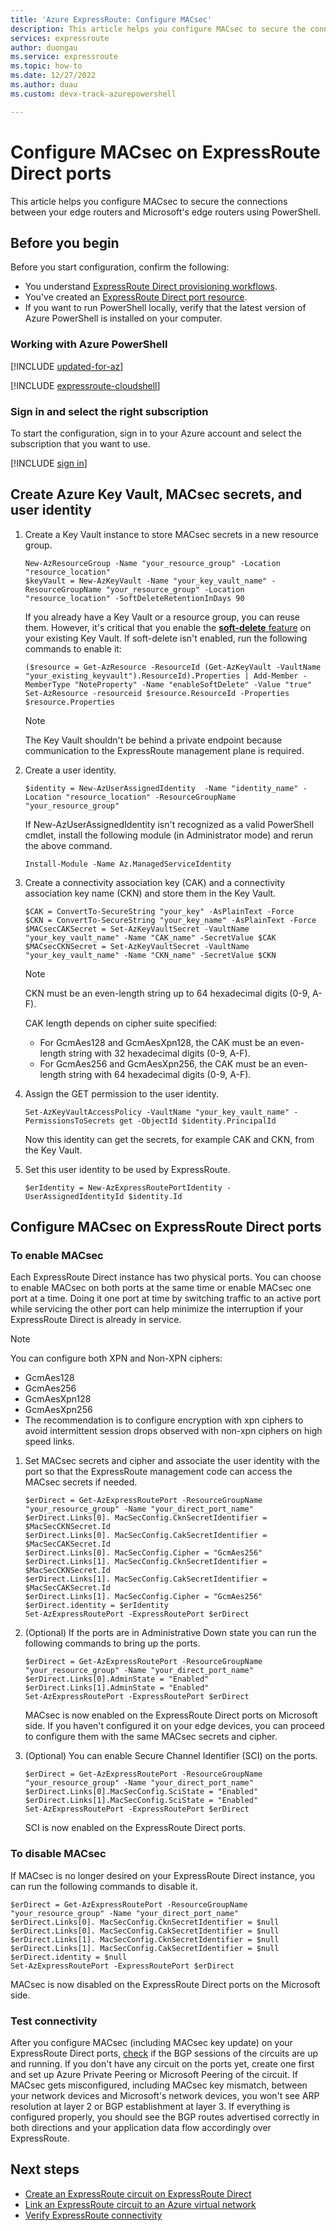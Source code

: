 ```yaml
---
title: 'Azure ExpressRoute: Configure MACsec'
description: This article helps you configure MACsec to secure the connections between your edge routers and Microsoft's edge routers.
services: expressroute
author: duongau
ms.service: expressroute
ms.topic: how-to
ms.date: 12/27/2022
ms.author: duau 
ms.custom: devx-track-azurepowershell

---
```


# Configure MACsec on ExpressRoute Direct ports

This article helps you configure MACsec to secure the connections between your edge routers and Microsoft's edge routers using PowerShell.

## Before you begin

Before you start configuration, confirm the following:

* You understand [ExpressRoute Direct provisioning workflows](expressroute-erdirect-about.md).
* You've created an [ExpressRoute Direct port resource](expressroute-howto-erdirect.md).
* If you want to run PowerShell locally, verify that the latest version of Azure PowerShell is installed on your computer.

### Working with Azure PowerShell

[!INCLUDE [updated-for-az](../../includes/hybrid-az-ps.md)]

[!INCLUDE [expressroute-cloudshell](../../includes/expressroute-cloudshell-powershell-about.md)]

### Sign in and select the right subscription

To start the configuration, sign in to your Azure account and select the subscription that you want to use.

   [!INCLUDE [sign in](../../includes/expressroute-cloud-shell-connect.md)]

## Create Azure Key Vault, MACsec secrets, and user identity

1. Create a Key Vault instance to store MACsec secrets in a new resource group.

    ```azurepowershell-interactive
    New-AzResourceGroup -Name "your_resource_group" -Location "resource_location"
    $keyVault = New-AzKeyVault -Name "your_key_vault_name" -ResourceGroupName "your_resource_group" -Location "resource_location" -SoftDeleteRetentionInDays 90
    ```

    If you already have a Key Vault or a resource group, you can reuse them. However, it's critical that you enable the [**soft-delete** feature](../key-vault/general/soft-delete-overview.md) on your existing Key Vault. If soft-delete isn't enabled, run the following commands to enable it:

    ```azurepowershell-interactive
    ($resource = Get-AzResource -ResourceId (Get-AzKeyVault -VaultName "your_existing_keyvault").ResourceId).Properties | Add-Member -MemberType "NoteProperty" -Name "enableSoftDelete" -Value "true"
    Set-AzResource -resourceid $resource.ResourceId -Properties $resource.Properties
    ```
    
    > [!NOTE]
    > The Key Vault shouldn't be behind a private endpoint because communication to the ExpressRoute management plane is required.
    >
    
1. Create a user identity.

    ```azurepowershell-interactive
    $identity = New-AzUserAssignedIdentity  -Name "identity_name" -Location "resource_location" -ResourceGroupName "your_resource_group"
    ```

    If New-AzUserAssignedIdentity isn't recognized as a valid PowerShell cmdlet, install the following module (in Administrator mode) and rerun the above command.

    ```azurepowershell-interactive
    Install-Module -Name Az.ManagedServiceIdentity
    ```
1. Create a connectivity association key (CAK) and a connectivity association key name (CKN) and store them in the Key Vault.

    ```azurepowershell-interactive
    $CAK = ConvertTo-SecureString "your_key" -AsPlainText -Force
    $CKN = ConvertTo-SecureString "your_key_name" -AsPlainText -Force
    $MACsecCAKSecret = Set-AzKeyVaultSecret -VaultName "your_key_vault_name" -Name "CAK_name" -SecretValue $CAK
    $MACsecCKNSecret = Set-AzKeyVaultSecret -VaultName "your_key_vault_name" -Name "CKN_name" -SecretValue $CKN
    ```
   > [!NOTE]
   > CKN must be an even-length string up to 64 hexadecimal digits (0-9, A-F).
   >
   > CAK length depends on cipher suite specified:
   > * For GcmAes128 and GcmAesXpn128, the CAK must be an even-length string with 32 hexadecimal digits (0-9, A-F).
   > * For GcmAes256 and GcmAesXpn256, the CAK must be an even-length string with 64 hexadecimal digits (0-9, A-F).
   >

1. Assign the GET permission to the user identity.

    ```azurepowershell-interactive
    Set-AzKeyVaultAccessPolicy -VaultName "your_key_vault_name" -PermissionsToSecrets get -ObjectId $identity.PrincipalId
    ```

   Now this identity can get the secrets, for example CAK and CKN, from the Key Vault.

1. Set this user identity to be used by ExpressRoute.

    ```azurepowershell-interactive
    $erIdentity = New-AzExpressRoutePortIdentity -UserAssignedIdentityId $identity.Id
    ```
 
## Configure MACsec on ExpressRoute Direct ports

### To enable MACsec

Each ExpressRoute Direct instance has two physical ports. You can choose to enable MACsec on both ports at the same time or enable MACsec one port at a time. Doing it one port at time by switching traffic to an active port while servicing the other port can help minimize the interruption if your ExpressRoute Direct is already in service.

   > [!NOTE]
   > You can configure both XPN and Non-XPN ciphers:
   > * GcmAes128
   > * GcmAes256
   > * GcmAesXpn128
   > * GcmAesXpn256
   > * The recommendation is to configure encryption with xpn ciphers to avoid intermittent session drops observed with non-xpn ciphers on high speed links.
   >

1. Set MACsec secrets and cipher and associate the user identity with the port so that the ExpressRoute management code can access the MACsec secrets if needed.

    ```azurepowershell-interactive
    $erDirect = Get-AzExpressRoutePort -ResourceGroupName "your_resource_group" -Name "your_direct_port_name"
    $erDirect.Links[0]. MacSecConfig.CknSecretIdentifier = $MacSecCKNSecret.Id
    $erDirect.Links[0]. MacSecConfig.CakSecretIdentifier = $MacSecCAKSecret.Id
    $erDirect.Links[0]. MacSecConfig.Cipher = "GcmAes256"
    $erDirect.Links[1]. MacSecConfig.CknSecretIdentifier = $MacSecCKNSecret.Id
    $erDirect.Links[1]. MacSecConfig.CakSecretIdentifier = $MacSecCAKSecret.Id
    $erDirect.Links[1]. MacSecConfig.Cipher = "GcmAes256"
    $erDirect.identity = $erIdentity
    Set-AzExpressRoutePort -ExpressRoutePort $erDirect
    ```
1. (Optional) If the ports are in Administrative Down state you can run the following commands to bring up the ports.

    ```azurepowershell-interactive
    $erDirect = Get-AzExpressRoutePort -ResourceGroupName "your_resource_group" -Name "your_direct_port_name"
    $erDirect.Links[0].AdminState = "Enabled"
    $erDirect.Links[1].AdminState = "Enabled"
    Set-AzExpressRoutePort -ExpressRoutePort $erDirect
    ```

    MACsec is now enabled on the ExpressRoute Direct ports on Microsoft side. If you haven't configured it on your edge devices, you can proceed to configure them with the same MACsec secrets and cipher.

1. (Optional) You can enable Secure Channel Identifier (SCI) on the ports.

    ```azurepowershell-interactive
    $erDirect = Get-AzExpressRoutePort -ResourceGroupName "your_resource_group" -Name "your_direct_port_name"
    $erDirect.Links[0].MacSecConfig.SciState = "Enabled"
    $erDirect.Links[1].MacSecConfig.SciState = "Enabled"
    Set-AzExpressRoutePort -ExpressRoutePort $erDirect
    ```
    
    SCI is now enabled on the ExpressRoute Direct ports.
    
### To disable MACsec

If MACsec is no longer desired on your ExpressRoute Direct instance, you can run the following commands to disable it.

```azurepowershell-interactive
$erDirect = Get-AzExpressRoutePort -ResourceGroupName "your_resource_group" -Name "your_direct_port_name"
$erDirect.Links[0]. MacSecConfig.CknSecretIdentifier = $null
$erDirect.Links[0]. MacSecConfig.CakSecretIdentifier = $null
$erDirect.Links[1]. MacSecConfig.CknSecretIdentifier = $null
$erDirect.Links[1]. MacSecConfig.CakSecretIdentifier = $null
$erDirect.identity = $null
Set-AzExpressRoutePort -ExpressRoutePort $erDirect
```

MACsec is now disabled on the ExpressRoute Direct ports on the Microsoft side.

### Test connectivity

After you configure MACsec (including MACsec key update) on your ExpressRoute Direct ports, [check](expressroute-troubleshooting-expressroute-overview.md) if the BGP sessions of the circuits are up and running. If you don't have any circuit on the ports yet, create one first and set up Azure Private Peering or Microsoft Peering of the circuit. If MACsec gets misconfigured, including MACsec key mismatch, between your network devices and Microsoft's network devices, you won't see ARP resolution at layer 2 or BGP establishment at layer 3. If everything is configured properly, you should see the BGP routes advertised correctly in both directions and your application data flow accordingly over ExpressRoute.

## Next steps
- [Create an ExpressRoute circuit on ExpressRoute Direct](expressroute-howto-erdirect.md)
- [Link an ExpressRoute circuit to an Azure virtual network](expressroute-howto-linkvnet-arm.md)
- [Verify ExpressRoute connectivity](expressroute-troubleshooting-expressroute-overview.md)
